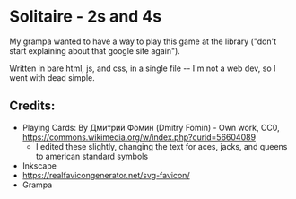 # Solitaire - 2s and 4s

My grampa wanted to have a way to play this game at the library ("don't start explaining about that google site again").

Written in bare html, js, and css, in a single file -- I'm not a web dev, so I went with dead simple.

## Credits:
- Playing Cards: By Дмитрий Фомин (Dmitry Fomin) - Own work, CC0, https://commons.wikimedia.org/w/index.php?curid=56604089
    + I edited these slightly, changing the text for aces, jacks, and queens to american standard symbols
- Inkscape
- https://realfavicongenerator.net/svg-favicon/
- Grampa
